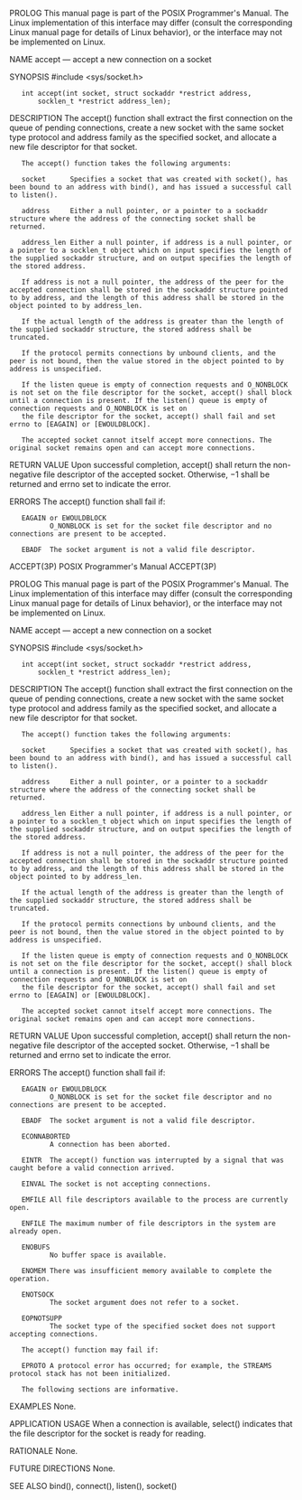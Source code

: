 


PROLOG
       This manual page is part of the POSIX Programmer's Manual.  The Linux implementation of this interface may differ (consult the corresponding Linux manual page for details of Linux behavior), or the interface may not be implemented on Linux.

NAME
       accept — accept a new connection on a socket

SYNOPSIS
       #include <sys/socket.h>

       int accept(int socket, struct sockaddr *restrict address,
           socklen_t *restrict address_len);

DESCRIPTION
       The accept() function shall extract the first connection on the queue of pending connections, create a new socket with the same socket type protocol and address family as the specified socket, and allocate a new file descriptor for that socket.

       The accept() function takes the following arguments:

       socket      Specifies a socket that was created with socket(), has been bound to an address with bind(), and has issued a successful call to listen().

       address     Either a null pointer, or a pointer to a sockaddr structure where the address of the connecting socket shall be returned.

       address_len Either a null pointer, if address is a null pointer, or a pointer to a socklen_t object which on input specifies the length of the supplied sockaddr structure, and on output specifies the length of the stored address.

       If address is not a null pointer, the address of the peer for the accepted connection shall be stored in the sockaddr structure pointed to by address, and the length of this address shall be stored in the object pointed to by address_len.

       If the actual length of the address is greater than the length of the supplied sockaddr structure, the stored address shall be truncated.

       If the protocol permits connections by unbound clients, and the peer is not bound, then the value stored in the object pointed to by address is unspecified.

       If the listen queue is empty of connection requests and O_NONBLOCK is not set on the file descriptor for the socket, accept() shall block until a connection is present. If the listen() queue is empty of connection requests and O_NONBLOCK is set on
       the file descriptor for the socket, accept() shall fail and set errno to [EAGAIN] or [EWOULDBLOCK].

       The accepted socket cannot itself accept more connections. The original socket remains open and can accept more connections.

RETURN VALUE
       Upon successful completion, accept() shall return the non-negative file descriptor of the accepted socket.  Otherwise, −1 shall be returned and errno set to indicate the error.

ERRORS
       The accept() function shall fail if:

       EAGAIN or EWOULDBLOCK
              O_NONBLOCK is set for the socket file descriptor and no connections are present to be accepted.

       EBADF  The socket argument is not a valid file descriptor.
ACCEPT(3P)                                                                                                         POSIX Programmer's Manual                                                                                                        ACCEPT(3P)

PROLOG
       This manual page is part of the POSIX Programmer's Manual.  The Linux implementation of this interface may differ (consult the corresponding Linux manual page for details of Linux behavior), or the interface may not be implemented on Linux.

NAME
       accept — accept a new connection on a socket

SYNOPSIS
       #include <sys/socket.h>

       int accept(int socket, struct sockaddr *restrict address,
           socklen_t *restrict address_len);

DESCRIPTION
       The accept() function shall extract the first connection on the queue of pending connections, create a new socket with the same socket type protocol and address family as the specified socket, and allocate a new file descriptor for that socket.

       The accept() function takes the following arguments:

       socket      Specifies a socket that was created with socket(), has been bound to an address with bind(), and has issued a successful call to listen().

       address     Either a null pointer, or a pointer to a sockaddr structure where the address of the connecting socket shall be returned.

       address_len Either a null pointer, if address is a null pointer, or a pointer to a socklen_t object which on input specifies the length of the supplied sockaddr structure, and on output specifies the length of the stored address.

       If address is not a null pointer, the address of the peer for the accepted connection shall be stored in the sockaddr structure pointed to by address, and the length of this address shall be stored in the object pointed to by address_len.

       If the actual length of the address is greater than the length of the supplied sockaddr structure, the stored address shall be truncated.

       If the protocol permits connections by unbound clients, and the peer is not bound, then the value stored in the object pointed to by address is unspecified.

       If the listen queue is empty of connection requests and O_NONBLOCK is not set on the file descriptor for the socket, accept() shall block until a connection is present. If the listen() queue is empty of connection requests and O_NONBLOCK is set on
       the file descriptor for the socket, accept() shall fail and set errno to [EAGAIN] or [EWOULDBLOCK].

       The accepted socket cannot itself accept more connections. The original socket remains open and can accept more connections.

RETURN VALUE
       Upon successful completion, accept() shall return the non-negative file descriptor of the accepted socket.  Otherwise, −1 shall be returned and errno set to indicate the error.

ERRORS
       The accept() function shall fail if:

       EAGAIN or EWOULDBLOCK
              O_NONBLOCK is set for the socket file descriptor and no connections are present to be accepted.

       EBADF  The socket argument is not a valid file descriptor.

       ECONNABORTED
              A connection has been aborted.

       EINTR  The accept() function was interrupted by a signal that was caught before a valid connection arrived.

       EINVAL The socket is not accepting connections.

       EMFILE All file descriptors available to the process are currently open.

       ENFILE The maximum number of file descriptors in the system are already open.

       ENOBUFS
              No buffer space is available.

       ENOMEM There was insufficient memory available to complete the operation.

       ENOTSOCK
              The socket argument does not refer to a socket.

       EOPNOTSUPP
              The socket type of the specified socket does not support accepting connections.

       The accept() function may fail if:

       EPROTO A protocol error has occurred; for example, the STREAMS protocol stack has not been initialized.

       The following sections are informative.

EXAMPLES
       None.

APPLICATION USAGE
       When a connection is available, select() indicates that the file descriptor for the socket is ready for reading.

RATIONALE
       None.

FUTURE DIRECTIONS
       None.

SEE ALSO
       bind(), connect(), listen(), socket()